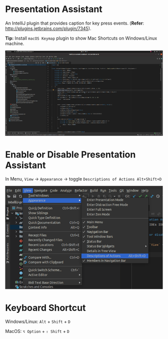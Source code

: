# Presentation Assistant

An IntelliJ plugin that provides caption for key press events.
(**Refer**: http://plugins.jetbrains.com/plugin/7345).

**Tip:** Install `macOS Keymap` plugin to show Mac Shortcuts on Windows/Linux machine.

![img.png](readme-etc/images/PresentationAsstINAction.gif)

# Enable or Disable Presentation Assistant

In Menu, `View` -> `Appearance` -> toggle `Descriptions of Actions Alt+Shift+D`

![img.png](readme-etc/images/img.png)

# Keyboard Shortcut

Windows/Linux: `Alt` + `Shift` + `D`

MacOS:  `⌥ Option` + `⇧ Shift` + `D`


